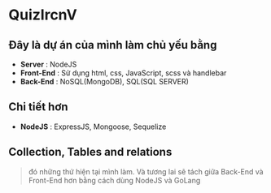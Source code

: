 # QuizIrcnV
## Đây là dự án của mình làm chủ yếu bằng 
- **Server**    : NodeJS
- **Front-End** : Sử dụng html, css, JavaScript, scss và handlebar
- **Back-End**  : NoSQL(MongoDB), SQL(SQL SERVER)
## Chi tiết hơn 
- **NodeJS**    : ExpressJS, Mongoose, Sequelize 
## Collection, Tables and relations
> đó những thứ hiện tại mình làm. Và tương lai sẽ tách giữa Back-End và Front-End hơn bằng cách dùng NodeJS và GoLang